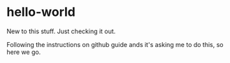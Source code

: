 # hello-world
New to this stuff. Just checking it out.

Following the instructions on github guide
ands it's asking me to do this, so here we go.
